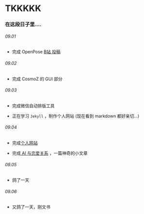 # TKKKKK









### 在这段日子里....

###### 09.01

- 完成 OpenPose [B站 投稿](https://www.bilibili.com/video/av30889137/)

###### 09.02

- 完成 CosmoZ 的 GUI 部分

###### 09.03

- 完成微信自动排版工具

- 正在学习 `Jekyll` ，制作个人网站 (现在看到 markdown 都好亲切...)

###### 09.04

- 完成[个人网站](http://t-k-233.tk)

- 完成[ AI 与恋爱关系](https://mp.weixin.qq.com/s?__biz=MzI0ODc1ODY5MQ==&mid=100000196&idx=1&sn=10013afe6bf926f1d2015703006d8818&chksm=699aa9085eed201e68dbbc5e51405e0f8907256042b9d0f7dc697ebaa02aecb101f540dddb20&scene=20#rd) ，一篇神奇的小文章

###### 09.05

- 鸽了一天

###### 09.06

- 又鸽了一天，刚文书

